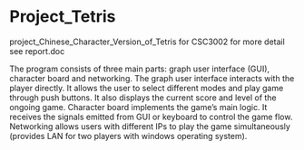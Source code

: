 # Project_Tetris
project_Chinese_Character_Version_of_Tetris for CSC3002 for more detail see report.doc

The program consists of three main parts: graph user interface (GUI), character board and networking. The graph user interface interacts with the player directly. It allows the user to select different modes and play game through push buttons. It also displays the current score and level of the ongoing game. Character board implements the game’s main logic. It receives the signals emitted from GUI or keyboard to control the game flow. Networking allows users with different IPs to play the game simultaneously (provides LAN for two players with windows operating system).

